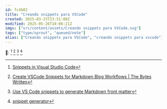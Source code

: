 ```yaml
---
id: fc4b02
title: "Creando snippets para VSCode"
created: 2025-03-15T23:51:00Z
modified: 2025-05-26T10:06:21Z
imgs: ["src/content/assets/Creando snippets para VSCode.svg"]
tags: ["type/sprout", "queued/note"]
alias: ["Creando snippets para VSCode", "creando snippets para vscode"]
---
```


🔗: [^ref1] [^ref2] [^ref3] [^ref4]

<!-- [Creando snippets para VSCode](../src/assets/Creando%20snippets%20para%20VSCode.svg) -->

[^ref1]: [Snippets in Visual Studio Code](https://code.visualstudio.com/docs/editor/userdefinedsnippets#_snippet-syntax)
[^ref2]: [Create VSCode Snippets for Markdown Blog Workflows | The Bytes Written](https://www.yongliangliu.com/blog/vscode-snippets/#motivation)
[^ref3]: [Use VS Code snippets to generate Markdown front matter](https://dev.to/ceceliacreates/use-vs-code-snippets-to-generate-markdown-front-matter-fpc)
[^ref4]: [snippet generator](https://snippet-generator.app/?description=New+Sprout&tabtrigger=newSprout&snippet=---%0Aid%3A+%24%7BRANDOM_HEX%7D%0Atitle%3A+%241%0Atags%3A%0A++-+type%2Fsprout%0A++-+queued%2Fnote%0Aalias%3A%0A++-+%24%7B2%7CTM_FILENAME_BASE%7D%0A---&mode=vscode)
